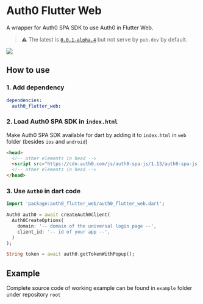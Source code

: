 # Auth0 Flutter Web

A wrapper for Auth0 SPA SDK to use Auth0 in Flutter Web.

> ⚠ The latest is [`0.0.1-alpha.4`](https://pub.dev/packages/auth0_flutter_web/versions/0.0.1-alpha.4) but not serve by `pub.dev` by default.

[![](https://img.shields.io/pub/v/auth0_flutter_web)](https://pub.dev/packages/auth0_flutter_web)

## How to use

### 1. Add dependency

  ```yaml
  dependencies:
    auth0_flutter_web:
  ```

### 2. Load Auth0 SPA SDK in `index.html`
   
   Make Auth0 SPA SDK available for dart by adding it to `index.html` in `web` folder (besides `ios` and `android`)

  ```HTML
  <head>
    <!-- other elements in head -->
    <script src="https://cdn.auth0.com/js/auth0-spa-js/1.13/auth0-spa-js.production.js"></script>
    <!-- other elements in head -->
  </head>
  ```

### 3. Use `Auth0` in dart code

  ```dart
  import 'package:auth0_flutter_web/auth0_flutter_web.dart';

  Auth0 auth0 = await createAuth0Client(
    Auth0CreateOptions(
      domain: '-- domain of the universal login page --',
      client_id: '-- id of your app --',
    )
  );

  String token = await auth0.getTokenWithPopup();
  ```

## Example

Complete source code of working example can be found in `example` folder under repository `root`
